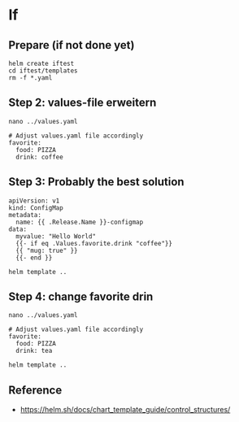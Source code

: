 # If 

## Prepare (if not done yet)

```
helm create iftest
cd iftest/templates
rm -f *.yaml
```


## Step 2: values-file erweitern 

```
nano ../values.yaml
```

```
# Adjust values.yaml file accordingly
favorite:
  food: PIZZA
  drink: coffee
```

## Step 3: Probably the best solution 

```
apiVersion: v1
kind: ConfigMap
metadata:
  name: {{ .Release.Name }}-configmap
data:
  myvalue: "Hello World"
  {{- if eq .Values.favorite.drink "coffee"}}
  {{ "mug: true" }}
  {{- end }}
```

```
helm template ..
```

## Step 4: change favorite drin 

```
nano ../values.yaml
```

```
# Adjust values.yaml file accordingly
favorite:
  food: PIZZA
  drink: tea 
```

```
helm template ..
```


## Reference

  * https://helm.sh/docs/chart_template_guide/control_structures/

